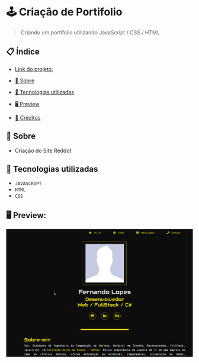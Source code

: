 # 🕹 Criação de Portifolio
> Criando um portifolio utilizando JavaScript / CSS / HTML


## 📋 Índice
- [Link do projeto:](https://finandolopes.github.io/Portifolio/)

- [📖 Sobre](#-Sobre)
- [🚀 Tecnologias utilizadas](#-Tecnologias-utilizadas)
- [🖥 Preview](#-Preview)
- [📌 Créditos](#-Créditos)

## 📖 Sobre
 - Criação do Site Reddot 

## 🚀 Tecnologias utilizadas
- `JAVASCRIPT`
- `HTML`
- `CSS`

## 🖥 Preview:


<p align="center">
  <img src="screenshot.png" title="screenshot" alt="screenshot do jogo">
</p>


   














